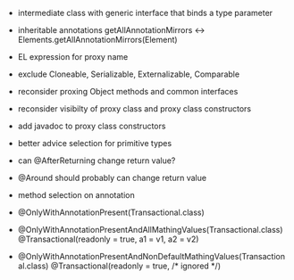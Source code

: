 - intermediate class with generic interface that binds a type parameter
- inheritable annotations getAllAnnotationMirrors <-> Elements.getAllAnnotationMirrors(Element)

- EL expression for proxy name
- exclude Cloneable, Serializable, Externalizable, Comparable
- reconsider proxing Object methods and common interfaces
- reconsider visibilty of proxy class and proxy class constructors
- add javadoc to proxy class constructors
- better advice selection for primitive types
- can @AfterReturning change return value?
- @Around should probably can change return value

- method selection on annotation
- @OnlyWithAnnotationPresent(Transactional.class)
- @OnlyWithAnnotationPresentAndAllMathingValues(Transactional.class) @Transactional(readonly = true, a1 = v1, a2 = v2)
- @OnlyWithAnnotationPresentAndNonDefaultMathingValues(Transactional.class) @Transactional(readonly = true, /* ignored */)
